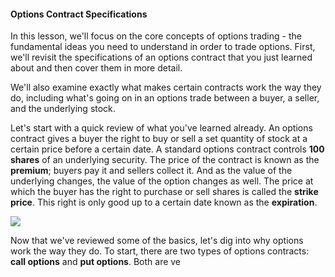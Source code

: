 #### Options Contract Specifications

In this lesson, we'll focus on the core concepts of options trading - the fundamental ideas you need to understand in order to trade options. First, we'll revisit the specifications of an options contract that you just learned about and then cover them in more detail.

We'll also examine exactly what makes certain contracts work the way they do, including what's going on in an options trade between a buyer, a seller, and the underlying stock. 

Let's start with a quick review of what you've learned already. An options contract gives a buyer the right to buy or sell a set quantity of stock at a certain price before a certain date. A standard options contract controls <b>100 shares</b>  of an underlying security. The price of the contract is known as the <b>premium</b>; buyers pay it and sellers collect it. And as the value of the underlying changes, the value of the option changes as well. The price at which the buyer has the right to purchase or sell shares is called the <b> strike price</b>. This right is only good up to a certain date known as the <b>expiration</b>. 

![](https://education.ameritrade.com/content/cms/images/BDTO_Lesson_2.10.01.jpg)

Now that we've reviewed some of the basics, let's dig into why options work the way they do. To start, there are two types of options contracts: <b>call options</b> and <b>put options</b>. Both are ve
<!--stackedit_data:
eyJoaXN0b3J5IjpbMTA2NDgzMzI1MV19
-->